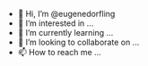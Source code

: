 - 👋 Hi, I’m @eugenedorfling
- 👀 I’m interested in ...
- 🌱 I’m currently learning ...
- 💞️ I’m looking to collaborate on ...
- 📫 How to reach me ...

<!---
eugenedorfling/eugenedorfling is a ✨ special ✨ repository because its `README.md` (this file) appears on your GitHub profile.
You can click the Preview link to take a look at your changes.
--->
